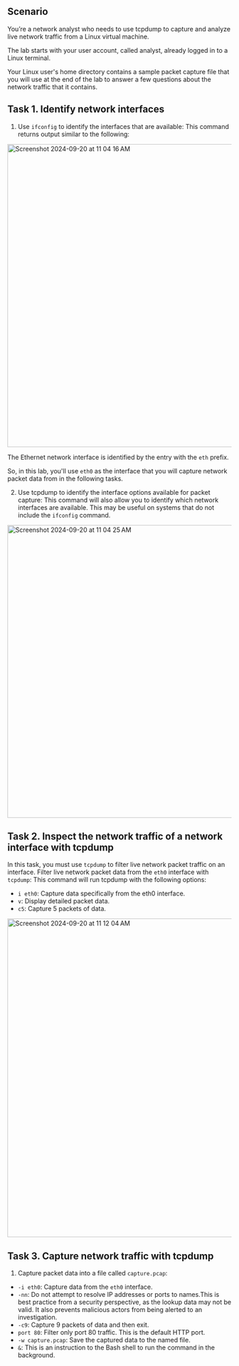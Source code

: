 ## Scenario
You’re a network analyst who needs to use tcpdump to capture and analyze live network traffic from a Linux virtual machine.

The lab starts with your user account, called analyst, already logged in to a Linux terminal.

Your Linux user's home directory contains a sample packet capture file that you will use at the end of the lab to answer a few questions about the network traffic that it contains.

## Task 1. Identify network interfaces
1. Use `ifconfig` to identify the interfaces that are available:
   This command returns output similar to the following:

<img width="680" alt="Screenshot 2024-09-20 at 11 04 16 AM" src="https://github.com/user-attachments/assets/909322c1-959b-4117-8dd9-6ae37f93ca20">

The Ethernet network interface is identified by the entry with the `eth` prefix.

So, in this lab, you'll use `eth0` as the interface that you will capture network packet data from in the following tasks.

2. Use tcpdump to identify the interface options available for packet capture:
This command will also allow you to identify which network interfaces are available. This may be useful on systems that do not include the `ifconfig` command.

<img width="657" alt="Screenshot 2024-09-20 at 11 04 25 AM" src="https://github.com/user-attachments/assets/87eb65e4-01a7-4ea1-956d-2487e461a606">

## Task 2. Inspect the network traffic of a network interface with tcpdump
In this task, you must use `tcpdump` to filter live network packet traffic on an interface.
Filter live network packet data from the `eth0` interface with `tcpdump`:
This command will run tcpdump with the following options:

- `i eth0`: Capture data specifically from the eth0 interface.
- `v`: Display detailed packet data.
- `c5`: Capture 5 packets of data.
<img width="715" alt="Screenshot 2024-09-20 at 11 12 04 AM" src="https://github.com/user-attachments/assets/639da073-bf14-4f62-8bea-f17001622323">

## Task 3. Capture network traffic with tcpdump
1. Capture packet data into a file called `capture.pcap`:
- `-i eth0`: Capture data from the `eth0` interface.
- `-nn`: Do not attempt to resolve IP addresses or ports to names.This is best practice from a security perspective, as the lookup data may not be valid. It also prevents malicious actors from being alerted to an investigation.
- `-c9`: Capture 9 packets of data and then exit.
- `port 80`: Filter only port 80 traffic. This is the default HTTP port.
- `-w capture.pcap`: Save the captured data to the named file.
- `&`: This is an instruction to the Bash shell to run the command in the background.

